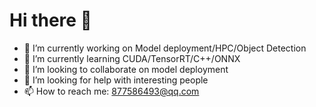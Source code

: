# Hi there 👋
- 🔭 I’m currently working on Model deployment/HPC/Object Detection
- 🌱 I’m currently learning CUDA/TensorRT/C++/ONNX
- 👯 I’m looking to collaborate on model deployment
- 🤔 I’m looking for help with interesting people
- 📫 How to reach me: 877586493@qq.com 
